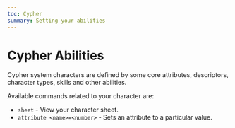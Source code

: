 ```yaml
---
toc: Cypher
summary: Setting your abilities
---
```

# Cypher Abilities

Cypher system characters are defined by some core attributes, descriptors, character types, skills and other abilities.

Available commands related to your character are:

* `sheet` - View your character sheet.
* `attribute <name>=<number>` - Sets an attribute to a particular value.
